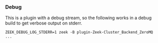 ### Debug

This is a plugin with a debug stream, so the following works in a debug
build to get verbose output on stderr.

    ZEEK_DEBUG_LOG_STDERR=1 zeek -B plugin-Zeek-Cluster_Backend_ZeroMQ  ...
